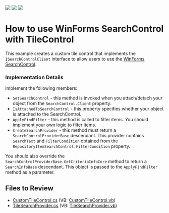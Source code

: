 <!-- default badges list -->
![](https://img.shields.io/endpoint?url=https://codecentral.devexpress.com/api/v1/VersionRange/128617818/15.1.5%2B)
[![](https://img.shields.io/badge/Open_in_DevExpress_Support_Center-FF7200?style=flat-square&logo=DevExpress&logoColor=white)](https://supportcenter.devexpress.com/ticket/details/T273248)
[![](https://img.shields.io/badge/📖_How_to_use_DevExpress_Examples-e9f6fc?style=flat-square)](https://docs.devexpress.com/GeneralInformation/403183)
<!-- default badges end -->

# How to use WinForms SearchControl with TileControl

This example creates a custom tile control that implements the `ISearchControlClient` interface to allow users to use the [WinForms SearchControl](https://docs.devexpress.com/WindowsForms/DevExpress.XtraEditors.SearchControl). 

### Implementation Details

Implement the following members:

 - `SetSearchControl` - this method is invoked when you attach/detach your object from the `SearchControl.Client` property.
 - `IsAttachedToSearchControl` - this property specifies whether your object is attached to the SearchControl.
 - `ApplyFindFilter` - this method is called to filter items. You should implement your own logic to filter items.
 - `CreateSearchProvider` - this method must return a `SearchControlProviderBase` descendant. This provider contains `SearchText` and `FilterCondition` obtained from the `RepositoryItemSearchControl.FilterCondition` property.

You should also override the `SearchControlProviderBase.GetCriteriaInfoCore` method to return a `SearchInfoBase` descendant. This object is passed to the `ApplyFindFilter` method as a parameter.


## Files to Review

* [CustomTileControl.cs](./CS/CustomTileControl.cs) (VB: [CustomTileControl.vb](./VB/CustomTileControl.vb))
* [TileSearchProvider.cs](./CS/TileSearchProvider.cs) (VB: [TileSearchProvider.vb](./VB/TileSearchProvider.vb))
